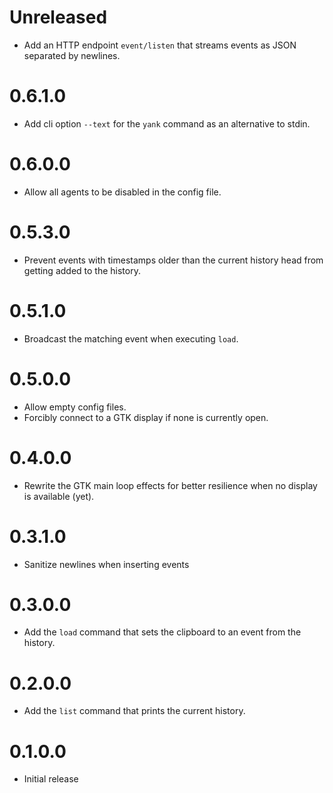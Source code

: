 # Unreleased

* Add an HTTP endpoint `event/listen` that streams events as JSON separated by newlines.

# 0.6.1.0

* Add cli option `--text` for the `yank` command as an alternative to stdin.

# 0.6.0.0

* Allow all agents to be disabled in the config file.

# 0.5.3.0

* Prevent events with timestamps older than the current history head from getting added to the history.

# 0.5.1.0

* Broadcast the matching event when executing `load`.

# 0.5.0.0

* Allow empty config files.
* Forcibly connect to a GTK display if none is currently open.

# 0.4.0.0

* Rewrite the GTK main loop effects for better resilience when no display is available (yet).

# 0.3.1.0

* Sanitize newlines when inserting events

# 0.3.0.0

* Add the `load` command that sets the clipboard to an event from the history.

# 0.2.0.0

* Add the `list` command that prints the current history.

# 0.1.0.0

* Initial release
